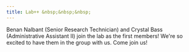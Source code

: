 ```yaml
---
title: Lab++ &nbsp;&nbsp;&nbsp;
---
```


Benan Nalbant (Senior Research Technician) and Crystal Bass (Administrative Assistant II)
join the lab as the first members! We're so excited to have them in the group with us. Come join us! 
